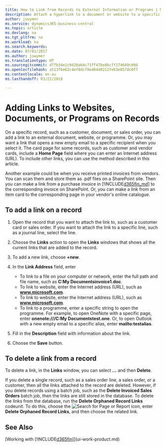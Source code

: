 ```yaml
---
title: How to Link from Records to External Information or Programs | Microsoft Docs
description: Attach a hyperlink to a document or website to a specific record, such as a customer or document.
author: jswymer
ms.service: dynamics365-business-central
ms.topic: article
ms.devlang: na
ms.tgt_pltfrm: na
ms.workload: na
ms.search.keywords: 
ms.date: 07/01/2017
ms.author: jswymer
ms.translationtype: HT
ms.sourcegitcommit: d7fb34e1c9428a64c71ff47be8bcff174649c00d
ms.openlocfilehash: a513f6e62c4ef8dcf9e484d0211feb3e857dc0f7
ms.contentlocale: en-au
ms.lasthandoff: 03/22/2018

---
```

# <a name="adding-links-to-websites-documents-or-programs-on-records"></a>Adding Links to Websites, Documents, or Programs on Records
On a specific record, such as a customer, document, or sales order, you can add a link to an external document, website, or programme. Or, you may want a link that opens a new empty email to a specific recipient when you select it. The card page for some records, such as customer and vendor cards, include a **Home Page** field where you can enter an Internet address (URL). To include other links, you can use the method described in this article.

Another example could be when you receive printed invoices from vendors. You can scan them and store them as .pdf files on a SharePoint site. Then you can make a link from a purchase invoice in [!INCLUDE[d365fin_md](includes/d365fin_md.md)] to the corresponding invoice on  SharePoint. Or, you can make a link from an item card to the corresponding page in your vendor's online catalogue.

## <a name="to-add-a-link-on-a-record"></a>To add a link on a record   

1.  Open the record that you want to attach the link to, such as a customer card or sales order. If you want to attach the link to a specific line, such as a journal line, select the line.  

2.  Choose the **Links** action to open the **Links** windows that shows all the current links that are added to the record.

3. To add a new link, choose **+new**.

4.  In the **Link Address** field, enter

    -   To link to a file on your computer or network, enter the full path and file name, such as  **C:My Documentsinvoice1.doc**.
    -   To link to website, enter the Internet address (URL), such as **www.microsoft.com**.
    -   To link to website, enter the Internet address (URL), such as **www.microsoft.com**.
    -   To link to a programme, enter a specific string to open the programme. For example, to open OneNote with a specific page, enter **onenote:///C:My Documentstest.one**. Or, to open Outlook with a new empty email to a specific alias, enter **mailto:testalias**.  

5.  Fill in the **Description** field with information about the link.  

6.  Choose the **Save** button.  

## <a name="to-delete-a-link-from-a-record"></a>To delete a link from a record  

To delete a link, in the **Links** window, you can select **...** and then **Delete**.

If you delete a single record, such as a sales order line, a sales order, or a customer, then all the links attached to the record are deleted. However, if you delete records using a batch job, such as the **Delete Invoiced Sales Orders** batch job, then the links are still stored in the database. To delete the links from the database, run the **Delete Orphaned Record Links** codeunit. To do this, choose the ![Search for Page or Report](media/ui-search/search_small.png "Search for Page or Report icon") icon, enter **Delete Orphaned Record Links**, and then choose the related link.   

<!-- ### To run delete orphaned record links  

1.  Choose the ![Search for Page or Report](media/ui-search/search_small.png "Search for Page or Report icon") icon, enter **Data Deletion**, and then choose the related link.  

2.  In the **Data Deletion** window, choose **Tasks**, and then choose **Delete Orphaned Record Links**.  -->

## <a name="see-also"></a>See Also  
[Working with [!INCLUDE[d365fin](includes/d365fin_md.md)]](ui-work-product.md)  

